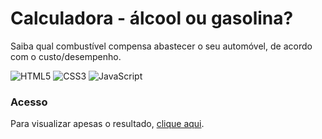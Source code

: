 
# Calculadora - álcool ou gasolina?

Saiba qual combustível compensa abastecer o seu 
automóvel, de acordo com o custo/desempenho. 

![HTML5](https://img.shields.io/badge/html5-%23E34F26.svg?style=for-the-badge&logo=html5&logoColor=white)
![CSS3](https://img.shields.io/badge/css3-%231572B6.svg?style=for-the-badge&logo=css3&logoColor=white)
![JavaScript](https://img.shields.io/badge/javascript-%23323330.svg?style=for-the-badge&logo=javascript&logoColor=%23F7DF1E)

### Acesso

Para visualizar apesas o resultado, [clique aqui](https://isazvdd.github.io/calculator/index.html).





